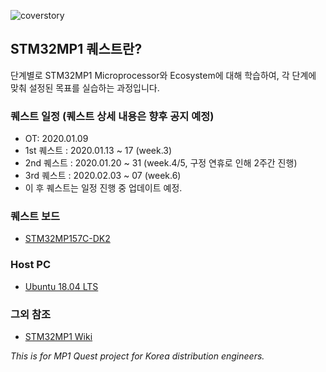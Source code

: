 ![coverstory](https://github.com/marcusjang78/korea-stm32mp1-quest/blob/master/coverstory1.PNG?raw=true)


## STM32MP1 퀘스트란?

단계별로 STM32MP1 Microprocessor와 Ecosystem에 대해 학습하여, 각 단계에 맞춰 설정된 목표를 실습하는 과정입니다.

### 퀘스트 일정 (퀘스트 상세 내용은 향후 공지 예정)

 - OT: 2020.01.09 
 - 1st 퀘스트 : 2020.01.13 ~ 17 (week.3)
 - 2nd 퀘스트 : 2020.01.20 ~ 31 (week.4/5, 구정 연휴로 인해 2주간 진행)
 - 3rd 퀘스트 : 2020.02.03 ~ 07 (week.6)
 - 이 후 퀘스트는 일정 진행 중 업데이트 예정.

### 퀘스트 보드

 - [STM32MP157C-DK2](https://www.st.com/en/evaluation-tools/stm32mp157c-dk2.html)

### Host PC

 - [Ubuntu 18.04 LTS](https://ubuntu.com/#download)

### 그외 참조

 - [STM32MP1 Wiki](https://wiki.st.com/stm32mpu/index.php/Main_Page)


*This is for MP1 Quest project for Korea distribution engineers.*
